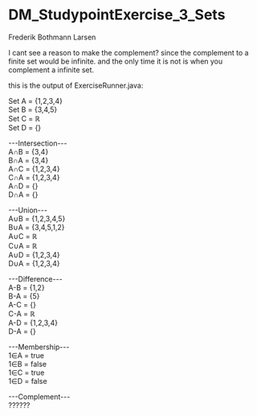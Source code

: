 # DM_StudypointExercise_3_Sets
Frederik Bothmann Larsen

I cant see a reason to make the complement?
since the complement to a finite set would be infinite.
and the only time it is not is when you complement a infinite set.

this is the output of ExerciseRunner.java:

Set A = {1,2,3,4}  
Set B = {3,4,5}  
Set C = ℝ  
Set D = {}  

---Intersection---  
A∩B = {3,4}  
B∩A = {3,4}  
A∩C = {1,2,3,4}  
C∩A = {1,2,3,4}  
A∩D = {}  
D∩A = {}  
  
---Union---  
A∪B = {1,2,3,4,5}  
B∪A = {3,4,5,1,2}  
A∪C = ℝ  
C∪A = ℝ  
A∪D = {1,2,3,4}  
D∪A = {1,2,3,4}  
  
---Difference---  
A-B = {1,2}  
B-A = {5}  
A-C = {}  
C-A = ℝ  
A-D = {1,2,3,4}  
D-A = {}  
  
---Membership---  
1∈A = true  
1∈B = false  
1∈C = true  
1∈D = false  
  
---Complement---  
??????  

